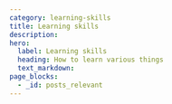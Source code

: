 ```yaml
---
category: learning-skills
title: Learning skills
description:
hero:
  label: Learning skills
  heading: How to learn various things
  text_markdown:
page_blocks:
  - _id: posts_relevant
---
```

